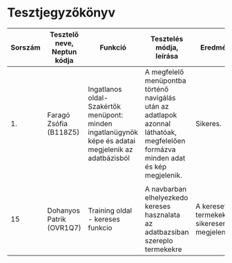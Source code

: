 # Tesztjegyzőkönyv
|Sorszám|Tesztelő neve, Neptun kódja|Funkció|Tesztelés módja, leírása|Eredmény|
|-------|---------------------------|-------|------------------------|--------|
|1.|Faragó Zsófia (B118Z5)|Ingatlanos oldal- Szakértők menüpont: minden ingatlanügynök képe és adatai megjelenik az adatbázisból|A megfelelő menüpontba történő navigálás után az adatlapok azonnal láthatóak, megfelelően formázva minden adat és kép megjelenik.|Sikeres.|
||||||
| 15| Dohanyos Patrik (OVR1Q7)| Training oldal - kereses funkcio| A navbarban elhelyezkedo kereses hasznalata az adatbazsiban szereplo termekekre| A keresett termekek sikeresen megjelennek.|